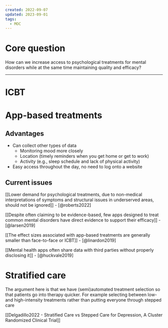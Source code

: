 ```yaml
---
created: 2022-09-07
updated: 2023-09-01
tags:
  - MOC
---
```

# Core question

How can we increase access to psychological treatments for mental disorders while at the same time maintaining quality and efficacy?

---

# ICBT



# App-based treatments

## Advantages
- Can collect other types of data
	- Monitoring mood more closely
	- Location (timely reminders when you get home or get to work)
	- Activity (e.g., sleep schedule and lack of physical activity)
- Easy access throughout the day, no need to log onto a website


## Current issues

[[Lower demand for psychological treatments, due to non-medical interpretations of symptoms and structural issues in underserved areas, should not be ignored]] - [@roberts2022]

[[Despite often claiming to be evidence-based, few apps designed to treat common mental disorders have direct evidence to support their efficacy]] - [@larsen2019]

[[The effect sizes associated with app-based treatments are generally smaller than face-to-face or ICBT]] - [@linardon2019]

[[Mental health apps often share data with third parties without properly disclosing it]] - [@huckvale2019]

# Stratified care

The argument here is that we have (semi)automated treatment selection so that patients go into therapy quicker. For example selecting between low- and high-intensity treatments rather than putting everyone through stepped care

[[Delgadillo2022 - Stratified Care vs Stepped Care for Depression, A Cluster Randomized Clinical Trial]]
